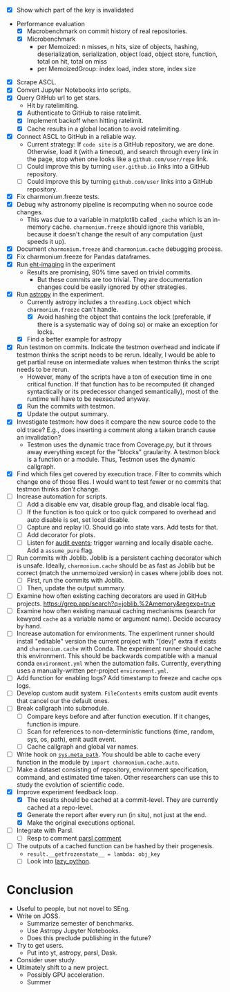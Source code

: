 - [x] Show which part of the key is invalidated
- Performance evaluation
  - [x] Macrobenchmark on commit history of real repositories.
  - [x] Microbenchmark
    - per Memoized: n misses, n hits, size of objects, hashing, deserialization, serialization, object load, object store, function, total on hit, total on miss
    - per MemoizedGroup: index load, index store, index size
- [x] Scrape ASCL.
- [x] Convert Jupyter Notebooks into scripts.
- [x] Query GitHub url to get stars.
  - Hit by ratelimiting.
  - [x] Authenticate to GitHub to raise ratelimit.
  - [x] Implement backoff when hitting ratelimit.
  - [x] Cache results in a global location to avoid ratelimiting.
- [x] Connect ASCL to GitHub in a reliable way.
  - Current strategy: If `code site` is a GitHub repository, we are done. Otherwise, load it (with a timeout), and search through every link in the page, stop when one looks like a `github.com/user/repo` link.
  - [ ] Could improve this by turning `user.github.io` links into a GitHub repository.
  - [ ] Could improve this by turning `github.com/user` links into a GitHub repository.
- [x] Fix charmonium.freeze tests.
- [x] Debug why astronomy pipeline is recomputing when no source code changes.
  - This was due to a variable in matplotlib called `_cache` which is an in-memory cache. `charmonium.freeze` should ignore this variable, because it doesn't change the result of any computation (just speeds it up).
- [x] Document `charmonium.freeze` and `charmonium.cache` debugging process.
- [x] Fix charmonium.freeze for Pandas dataframes.
- [x] Run [eht-imaging] in the experiment
  - Results are promising, 90% time saved on trivial commits.
    - But these commits are too trivial. They are documentation changes could be easily ignored by other strategies.
- [x] Run [astropy] in the experiment.
  - Currently astropy includes a `threading.Lock` object which `charmonium.freeze` can't handle.
    - [x] Avoid hashing the object that contains the lock (preferable, if there is a systematic way of doing so) or make an exception for locks.
  - [x] Find a better example for astropy
- [x] Run testmon on commits. Indicate the testmon overhead and indicate if testmon thinks the script needs to be rerun. Ideally, I would be able to get partial reuse on intermediate values when testmon thinks the script needs to be rerun.
  - However, many of the scripts have a ton of execution time in one critical function. If that function has to be recomputed (it changed syntactically or its predecessor changed semantically), most of the runtime will have to be reexecuted anyway.
  - [x] Run the commits with testmon.
  - [x] Update the output summary.
- [x] Investigate testmon: how does it compare the new source code to the old trace? E.g., does inserting a comment along a taken branch cause an invalidation?
  - Testmon uses the dynamic trace from Coverage.py, but it throws away everything except for the "blocks" graularity. A testmon block is a function or a module. Thus, Testmon uses the dynamic callgraph.
- [x] Find which files get covered by execution trace. Filter to commits which change one of those files. I would want to test fewer or no commits that testmon thinks _don't_ change.
- [ ] Increase automation for scripts.
  - [ ] Add a disable env var, disable group flag, and disable local flag.
  - [ ] If the function is too quick or too quick compared to overhead and auto disable is set, set local disable.
  - [ ] Capture and replay IO. Should go into state vars. Add tests for that.
  - [ ] Add decorator for plots.
  - [ ] Listen for [audit events]; trigger warning and locally disable cache. Add a `assume_pure` flag.
- [ ] Run commits with Joblib. Joblib is a persistent caching decorator which is unsafe. Ideally, `charmonium.cache` should be as fast as Joblib but be correct (match the unmemoized version) in cases where joblib does not.
  - [ ] First, run the commits with Joblib.
  - [ ] Then, update the output summary.
- [ ] Examine how often existing caching decorators are used in GitHub projects. https://grep.app/search?q=joblib.%2Amemory&regexp=true
- [ ] Examine how often existing manuual caching mechanisms (search for kewyord `cache` as a variable name or argument name). Decide accuracy by hand.
- [ ] Increase automation for environments. The experiment runner should install "editable" version the current project with "[dev]" extra if exists and `charmonium.cache` with Conda. The experiment runner should cache this environment. This should be backwards compatible with a manual conda `environment.yml` when the automation fails. Currently, everything uses a manually-written per-project `environment.yml`.
- [ ] Add function for enabling logs? Add timestamp to freeze and cache ops logs.
- [ ] Develop custom audit system. `FileContents` emits custom audit events that cancel our the default ones.
- [ ] Break callgraph into submodule.
  - [ ] Compare keys before and after function execution. If it changes, function is impure.
  - [ ] Scan for references to non-deterministic functions (time, random, sys, os, path), emit audit event.
  - [ ] Cache callgraph and global var names.
- [ ] Write hook on [`sys.meta_path`][sys.meta_path]. You should be able to cache every function in the module by `import charmonium.cache.auto`.
- [ ] Make a dataset consisting of repository, environment specification, command, and estimated time taken. Other researchers can use this to study the evolution of scientific code.
- [x] Improve experiment feedback loop.
  - [x] The results should be cached at a commit-level. They are currently cached at a repo-level.
  - [x] Generate the report after every run (in situ), not just at the end.
  - [x] Make the original executions optional.
- [ ] Integrate with Parsl.
  - [ ] Resp to comment [parsl comment]
- [ ] The outputs of a cached function can be hashed by their progenesis.
  - `result.__getfrozenstate__ = lambda: obj_key`
  - [ ] Look into [lazy_python].

[sys.meta_path]: https://github.com/lihaoyi/macropy/blob/a815f5a58231d8fa65386cd71ff0d15d09fe9fa3/macropy/__init__.py#L16
[lazy_python]: https://pypi.org/project/lazy_python/
[audit events]: https://docs.python.org/3/library/audit_events.html#audit-events
[parsl comment]: https://github.com/Parsl/parsl/issues/1591#issuecomment-954863242
[eht-imaging]: https://github.com/achael/eht-imaging
[astropy]: https://github.com/astropy/astropy

# Conclusion

- Useful to people, but not novel to SEng.
- Write on JOSS.
  - Summarize semester of benchmarks.
  - Use Astropy Jupyter Notebooks.
  - Does this preclude publishing in the future?
- Try to get users.
  - Put into yt, astropy, parsl, Dask.
- Consider user study.
- Ultimately shift to a new project.
  - Possibly GPU acceleration.
  - Summer
